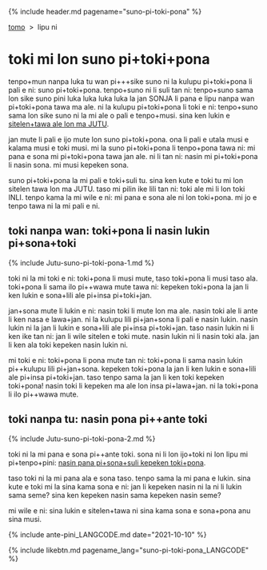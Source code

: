 {% include header.md pagename="suno-pi-toki-pona" %}

<span class="lp">

[tomo](https://joelthomastr.github.io/tokipona/README_LANGCODE)&nbsp;&nbsp;>&nbsp;&nbsp;lipu ni

# toki mi lon suno pi+toki+pona

tenpo+mun nanpa luka tu wan pi+++sike suno ni la kulupu pi+toki+pona li pali e ni: suno pi+toki+pona.  tenpo+suno ni li suli tan ni: tenpo+suno sama lon sike suno pini luka luka luka luka la jan SONJA li pana e lipu nanpa wan pi+toki+pona tawa ma ale. ni la kulupu pi+toki+pona li toki e ni: tenpo+suno sama lon sike suno ni la mi ale o pali e tenpo+musi. sina ken lukin e [sitelen+tawa ale lon ma JUTU](https://youtube.com/playlist?list=PLjOmpMyMxd8Ru7RzbKS0ZZ1E_S2J_pA2X).

jan mute li pali e ijo mute lon suno pi+toki+pona. ona li pali e utala musi e kalama musi e toki musi. mi la suno pi+toki+pona li tenpo+pona tawa ni: mi pana e sona mi pi+toki+pona tawa jan ale. ni li tan ni: nasin mi pi+toki+pona li nasin sona. mi musi kepeken sona.

suno pi+toki+pona la mi pali e toki+suli tu. sina ken kute e toki tu mi lon sitelen tawa lon ma JUTU. taso mi pilin ike lili tan ni: toki ale mi li lon toki INLI. tenpo kama la mi wile e ni: mi pana e sona ale ni lon toki+pona. mi jo e tenpo tawa ni la mi pali e ni.

## toki nanpa wan: toki+pona li nasin lukin pi+sona+toki

{% include Jutu-suno-pi-toki-pona-1.md %}

toki ni la mi toki e ni: toki+pona li musi mute, taso toki+pona li musi taso ala. toki+pona li sama ilo pi++wawa mute tawa ni: kepeken toki+pona la jan li ken lukin e sona+lili ale pi+insa pi+toki+jan.

jan+sona mute li lukin e ni: nasin toki li mute lon ma ale. nasin toki ale li ante li ken nasa e lawa+jan. ni la kulupu lili pi+jan+sona li pali e nasin lukin. nasin lukin ni la jan li lukin e sona+lili ale pi+insa pi+toki+jan.  taso nasin lukin ni li ken ike tan ni: jan li wile sitelen e toki mute. nasin lukin ni li nasin toki ala. jan li ken ala toki kepeken nasin lukin ni.

mi toki e ni: toki+pona li pona mute tan ni: toki+pona li sama nasin lukin pi++kulupu lili pi+jan+sona. kepeken toki+pona la jan li ken lukin e sona+lili ale pi+insa pi+toki+jan. taso tenpo sama la jan li ken toki kepeken toki+pona! nasin toki li kepeken ma ale lon insa pi+lawa+jan. ni la toki+pona li ilo pi++wawa mute.

## toki nanpa tu: nasin pona pi++ante toki

 {% include Jutu-suno-pi-toki-pona-2.md %}

toki ni la mi pana e sona pi++ante toki. sona ni li lon ijo+toki ni lon lipu mi pi+tenpo+pini: [nasin pana pi+sona+suli kepeken toki+pona](https://joelthomastr.github.io/tokipona/pana-sona-ale_LANGCODE#ijo4).

taso toki ni la mi pana ala e sona taso. tenpo sama la mi pana e lukin. sina kute e toki mi la sina kama sona e ni: jan li kepeken nasin ni la ni li lukin sama seme? sina ken kepeken nasin sama kepeken nasin seme?

mi wile e ni: sina lukin e sitelen+tawa ni sina kama sona e sona+pona anu sina musi.

{% include ante-pini_LANGCODE.md date="2021-10-10" %}

{% include likebtn.md pagename_lang="suno-pi-toki-pona_LANGCODE" %}
